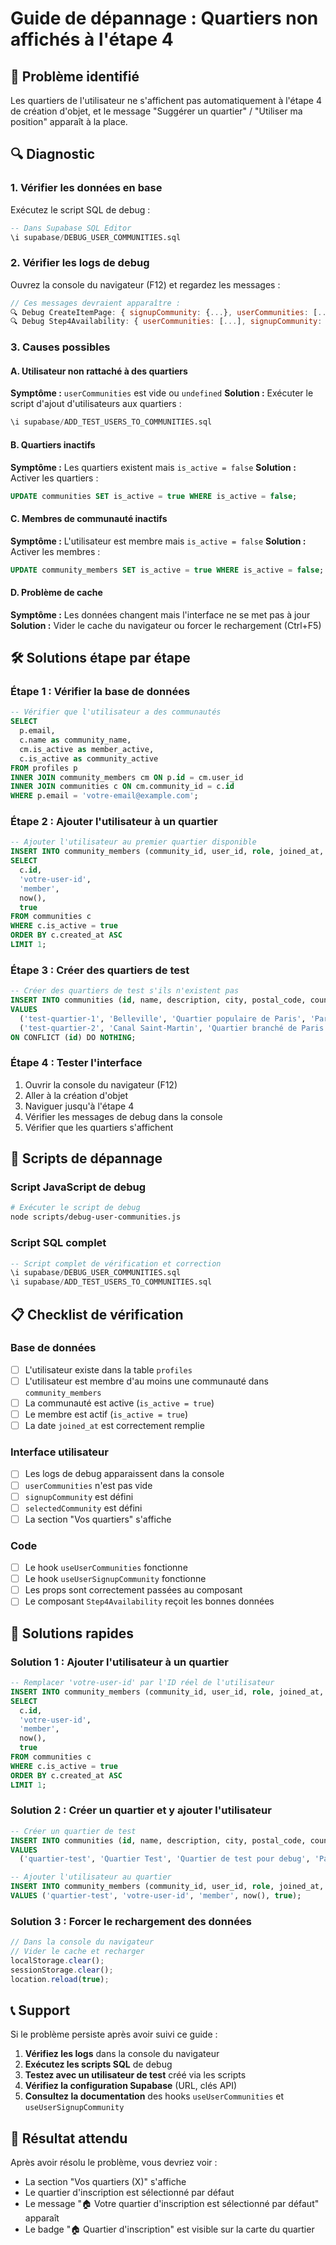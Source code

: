 # Guide de dépannage : Quartiers non affichés à l'étape 4

## 🚨 Problème identifié
Les quartiers de l'utilisateur ne s'affichent pas automatiquement à l'étape 4 de création d'objet, et le message "Suggérer un quartier" / "Utiliser ma position" apparaît à la place.

## 🔍 Diagnostic

### 1. Vérifier les données en base
Exécutez le script SQL de debug :
```sql
-- Dans Supabase SQL Editor
\i supabase/DEBUG_USER_COMMUNITIES.sql
```

### 2. Vérifier les logs de debug
Ouvrez la console du navigateur (F12) et regardez les messages :
```javascript
// Ces messages devraient apparaître :
🔍 Debug CreateItemPage: { signupCommunity: {...}, userCommunities: [...], selectedCommunity: "...", userId: "..." }
🔍 Debug Step4Availability: { userCommunities: [...], signupCommunity: {...}, selectedCommunity: "...", userCommunitiesLength: 1 }
```

### 3. Causes possibles

#### A. Utilisateur non rattaché à des quartiers
**Symptôme :** `userCommunities` est vide ou `undefined`
**Solution :** Exécuter le script d'ajout d'utilisateurs aux quartiers :
```sql
\i supabase/ADD_TEST_USERS_TO_COMMUNITIES.sql
```

#### B. Quartiers inactifs
**Symptôme :** Les quartiers existent mais `is_active = false`
**Solution :** Activer les quartiers :
```sql
UPDATE communities SET is_active = true WHERE is_active = false;
```

#### C. Membres de communauté inactifs
**Symptôme :** L'utilisateur est membre mais `is_active = false`
**Solution :** Activer les membres :
```sql
UPDATE community_members SET is_active = true WHERE is_active = false;
```

#### D. Problème de cache
**Symptôme :** Les données changent mais l'interface ne se met pas à jour
**Solution :** Vider le cache du navigateur ou forcer le rechargement (Ctrl+F5)

## 🛠️ Solutions étape par étape

### Étape 1 : Vérifier la base de données
```sql
-- Vérifier que l'utilisateur a des communautés
SELECT 
  p.email,
  c.name as community_name,
  cm.is_active as member_active,
  c.is_active as community_active
FROM profiles p
INNER JOIN community_members cm ON p.id = cm.user_id
INNER JOIN communities c ON cm.community_id = c.id
WHERE p.email = 'votre-email@example.com';
```

### Étape 2 : Ajouter l'utilisateur à un quartier
```sql
-- Ajouter l'utilisateur au premier quartier disponible
INSERT INTO community_members (community_id, user_id, role, joined_at, is_active)
SELECT 
  c.id,
  'votre-user-id',
  'member',
  now(),
  true
FROM communities c
WHERE c.is_active = true
ORDER BY c.created_at ASC
LIMIT 1;
```

### Étape 3 : Créer des quartiers de test
```sql
-- Créer des quartiers de test s'ils n'existent pas
INSERT INTO communities (id, name, description, city, postal_code, country, center_latitude, center_longitude, radius_km, is_active, created_at, updated_at)
VALUES 
  ('test-quartier-1', 'Belleville', 'Quartier populaire de Paris', 'Paris', '75019', 'France', 48.8722, 2.3767, 2, true, now(), now()),
  ('test-quartier-2', 'Canal Saint-Martin', 'Quartier branché de Paris', 'Paris', '75010', 'France', 48.8708, 2.3686, 2, true, now(), now())
ON CONFLICT (id) DO NOTHING;
```

### Étape 4 : Tester l'interface
1. Ouvrir la console du navigateur (F12)
2. Aller à la création d'objet
3. Naviguer jusqu'à l'étape 4
4. Vérifier les messages de debug dans la console
5. Vérifier que les quartiers s'affichent

## 🔧 Scripts de dépannage

### Script JavaScript de debug
```bash
# Exécuter le script de debug
node scripts/debug-user-communities.js
```

### Script SQL complet
```sql
-- Script complet de vérification et correction
\i supabase/DEBUG_USER_COMMUNITIES.sql
\i supabase/ADD_TEST_USERS_TO_COMMUNITIES.sql
```

## 📋 Checklist de vérification

### Base de données
- [ ] L'utilisateur existe dans la table `profiles`
- [ ] L'utilisateur est membre d'au moins une communauté dans `community_members`
- [ ] La communauté est active (`is_active = true`)
- [ ] Le membre est actif (`is_active = true`)
- [ ] La date `joined_at` est correctement remplie

### Interface utilisateur
- [ ] Les logs de debug apparaissent dans la console
- [ ] `userCommunities` n'est pas vide
- [ ] `signupCommunity` est défini
- [ ] `selectedCommunity` est défini
- [ ] La section "Vos quartiers" s'affiche

### Code
- [ ] Le hook `useUserCommunities` fonctionne
- [ ] Le hook `useUserSignupCommunity` fonctionne
- [ ] Les props sont correctement passées au composant
- [ ] Le composant `Step4Availability` reçoit les bonnes données

## 🚀 Solutions rapides

### Solution 1 : Ajouter l'utilisateur à un quartier
```sql
-- Remplacer 'votre-user-id' par l'ID réel de l'utilisateur
INSERT INTO community_members (community_id, user_id, role, joined_at, is_active)
SELECT 
  c.id,
  'votre-user-id',
  'member',
  now(),
  true
FROM communities c
WHERE c.is_active = true
ORDER BY c.created_at ASC
LIMIT 1;
```

### Solution 2 : Créer un quartier et y ajouter l'utilisateur
```sql
-- Créer un quartier de test
INSERT INTO communities (id, name, description, city, postal_code, country, center_latitude, center_longitude, radius_km, is_active, created_at, updated_at)
VALUES 
  ('quartier-test', 'Quartier Test', 'Quartier de test pour debug', 'Paris', '75001', 'France', 48.8566, 2.3522, 2, true, now(), now());

-- Ajouter l'utilisateur au quartier
INSERT INTO community_members (community_id, user_id, role, joined_at, is_active)
VALUES ('quartier-test', 'votre-user-id', 'member', now(), true);
```

### Solution 3 : Forcer le rechargement des données
```javascript
// Dans la console du navigateur
// Vider le cache et recharger
localStorage.clear();
sessionStorage.clear();
location.reload(true);
```

## 📞 Support

Si le problème persiste après avoir suivi ce guide :

1. **Vérifiez les logs** dans la console du navigateur
2. **Exécutez les scripts SQL** de debug
3. **Testez avec un utilisateur de test** créé via les scripts
4. **Vérifiez la configuration Supabase** (URL, clés API)
5. **Consultez la documentation** des hooks `useUserCommunities` et `useUserSignupCommunity`

## 🎯 Résultat attendu

Après avoir résolu le problème, vous devriez voir :
- La section "Vos quartiers (X)" s'affiche
- Le quartier d'inscription est sélectionné par défaut
- Le message "🏠 Votre quartier d'inscription est sélectionné par défaut" apparaît
- Le badge "🏠 Quartier d'inscription" est visible sur la carte du quartier
